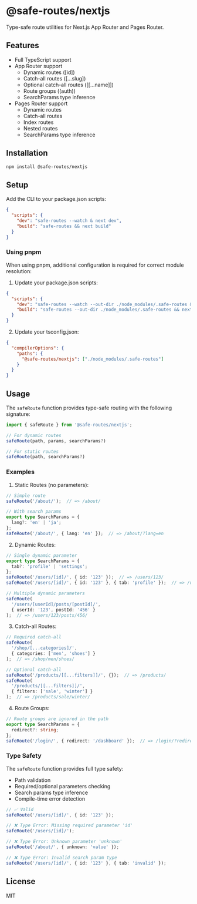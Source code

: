 # @safe-routes/nextjs

Type-safe route utilities for Next.js App Router and Pages Router.

## Features

- Full TypeScript support
- App Router support
  - Dynamic routes ([id])
  - Catch-all routes ([...slug])
  - Optional catch-all routes ([[...name]])
  - Route groups ((auth))
  - SearchParams type inference
- Pages Router support
  - Dynamic routes
  - Catch-all routes
  - Index routes
  - Nested routes
  - SearchParams type inference

## Installation

```bash
npm install @safe-routes/nextjs
```

## Setup

Add the CLI to your package.json scripts:

```json
{
  "scripts": {
    "dev": "safe-routes --watch & next dev",
    "build": "safe-routes && next build"
  }
}
```

### Using pnpm

When using pnpm, additional configuration is required for correct module resolution:

1. Update your package.json scripts:

```json
{
  "scripts": {
    "dev": "safe-routes --watch --out-dir ./node_modules/.safe-routes & next dev",
    "build": "safe-routes --out-dir ./node_modules/.safe-routes && next build"
  }
}
```

2. Update your tsconfig.json:

```json
{
  "compilerOptions": {
    "paths": {
      "@safe-routes/nextjs": ["./node_modules/.safe-routes"]
    }
  }
}
```

## Usage

The `safeRoute` function provides type-safe routing with the following signature:

```typescript
import { safeRoute } from '@safe-routes/nextjs';

// For dynamic routes
safeRoute(path, params, searchParams?)

// For static routes
safeRoute(path, searchParams?)
```

### Examples

1. Static Routes (no parameters):

```typescript
// Simple route
safeRoute('/about/');  // => /about/

// With search params
export type SearchParams = {
  lang?: 'en' | 'ja';
};
safeRoute('/about/', { lang: 'en' });  // => /about/?lang=en
```

2. Dynamic Routes:

```typescript
// Single dynamic parameter
export type SearchParams = {
  tab?: 'profile' | 'settings';
};
safeRoute('/users/[id]/', { id: '123' });  // => /users/123/
safeRoute('/users/[id]/', { id: '123' }, { tab: 'profile' });  // => /users/123/?tab=profile

// Multiple dynamic parameters
safeRoute(
  '/users/[userId]/posts/[postId]/',
  { userId: '123', postId: '456' }
);  // => /users/123/posts/456/
```

3. Catch-all Routes:

```typescript
// Required catch-all
safeRoute(
  '/shop/[...categories]/',
  { categories: ['men', 'shoes'] }
);  // => /shop/men/shoes/

// Optional catch-all
safeRoute('/products/[[...filters]]/', {});  // => /products/
safeRoute(
  '/products/[[...filters]]/',
  { filters: ['sale', 'winter'] }
);  // => /products/sale/winter/
```

4. Route Groups:

```typescript
// Route groups are ignored in the path
export type SearchParams = {
  redirect?: string;
};
safeRoute('/login/', { redirect: '/dashboard' });  // => /login/?redirect=/dashboard
```

### Type Safety

The `safeRoute` function provides full type safety:

- Path validation
- Required/optional parameters checking
- Search params type inference
- Compile-time error detection

```typescript
// ✅ Valid
safeRoute('/users/[id]/', { id: '123' });

// ❌ Type Error: Missing required parameter 'id'
safeRoute('/users/[id]/');

// ❌ Type Error: Unknown parameter 'unknown'
safeRoute('/about/', { unknown: 'value' });

// ❌ Type Error: Invalid search param type
safeRoute('/users/[id]/', { id: '123' }, { tab: 'invalid' });
```

## License

MIT
